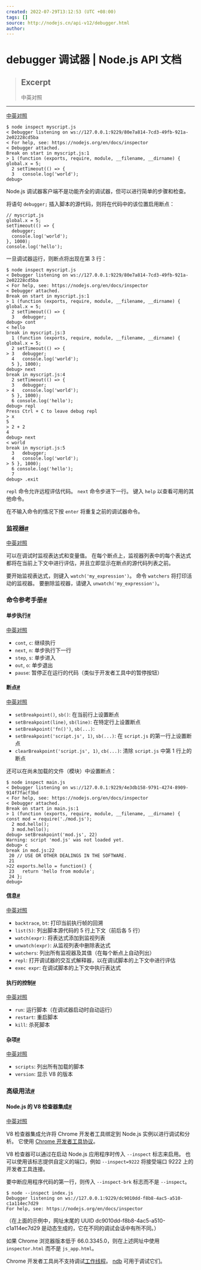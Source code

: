 ```yaml
---
created: 2022-07-29T13:12:53 (UTC +08:00)
tags: []
source: http://nodejs.cn/api-v12/debugger.html
author: 
---
```


# debugger 调试器 | Node.js API 文档

> ## Excerpt
> 中英对照

---
[中英对照](http://nodejs.cn/api-v12/debugger/debugger.html)

```
$ node inspect myscript.js
< Debugger listening on ws://127.0.0.1:9229/80e7a814-7cd3-49fb-921a-2e02228cd5ba
< For help, see: https://nodejs.org/en/docs/inspector
< Debugger attached.
Break on start in myscript.js:1
> 1 (function (exports, require, module, __filename, __dirname) { global.x = 5;
  2 setTimeout(() => {
  3   console.log('world');
debug>
```

Node.js 调试器客户端不是功能齐全的调试器，但可以进行简单的步骤和检查。

将语句 `debugger;` 插入脚本的源代码，则将在代码中的该位置启用断点：

```
// myscript.js
global.x = 5;
setTimeout(() => {
  debugger;
  console.log('world');
}, 1000);
console.log('hello');
```

一旦调试器运行，则断点将出现在第 3 行：

```
$ node inspect myscript.js
< Debugger listening on ws://127.0.0.1:9229/80e7a814-7cd3-49fb-921a-2e02228cd5ba
< For help, see: https://nodejs.org/en/docs/inspector
< Debugger attached.
Break on start in myscript.js:1
> 1 (function (exports, require, module, __filename, __dirname) { global.x = 5;
  2 setTimeout(() => {
  3   debugger;
debug> cont
< hello
break in myscript.js:3
  1 (function (exports, require, module, __filename, __dirname) { global.x = 5;
  2 setTimeout(() => {
> 3   debugger;
  4   console.log('world');
  5 }, 1000);
debug> next
break in myscript.js:4
  2 setTimeout(() => {
  3   debugger;
> 4   console.log('world');
  5 }, 1000);
  6 console.log('hello');
debug> repl
Press Ctrl + C to leave debug repl
> x
5
> 2 + 2
4
debug> next
< world
break in myscript.js:5
  3   debugger;
  4   console.log('world');
> 5 }, 1000);
  6 console.log('hello');
  7
debug> .exit
```

`repl` 命令允许远程评估代码。 `next` 命令步进下一行。 键入 `help` 以查看可用的其他命令。

在不输入命令的情况下按 `enter` 将重复之前的调试器命令。

### 监视器[#](http://nodejs.cn/api-v12/debugger.html#watchers)

[中英对照](http://nodejs.cn/api-v12/debugger/watchers.html)

可以在调试时监视表达式和变量值。 在每个断点上，监视器列表中的每个表达式都将在当前上下文中进行评估，并且立即显示在断点的源代码列表之前。

要开始监视表达式，则键入 `watch('my_expression')`。 命令 `watchers` 将打印活动的监视器。 要删除监视器，请键入 `unwatch('my_expression')`。

### 命令参考手册[#](http://nodejs.cn/api-v12/debugger.html#command-reference)

#### 单步执行[#](http://nodejs.cn/api-v12/debugger.html#stepping)

[中英对照](http://nodejs.cn/api-v12/debugger/stepping.html)

-   `cont`, `c`: 继续执行
-   `next`, `n`: 单步执行下一行
-   `step`, `s`: 单步进入
-   `out`, `o`: 单步退出
-   `pause`: 暂停正在运行的代码（类似于开发者工具中的暂停按钮）

#### 断点[#](http://nodejs.cn/api-v12/debugger.html#breakpoints)

[中英对照](http://nodejs.cn/api-v12/debugger/breakpoints.html)

-   `setBreakpoint()`, `sb()`: 在当前行上设置断点
-   `setBreakpoint(line)`, `sb(line)`: 在特定行上设置断点
-   `setBreakpoint('fn()')`, `sb(...)`:
-   `setBreakpoint('script.js', 1)`, `sb(...)`: 在 `script.js` 的第一行上设置断点
-   `clearBreakpoint('script.js', 1)`, `cb(...)`: 清除 `script.js` 中第 1 行上的断点

还可以在尚未加载的文件（模块）中设置断点：

```
$ node inspect main.js
< Debugger listening on ws://127.0.0.1:9229/4e3db158-9791-4274-8909-914f7facf3bd
< For help, see: https://nodejs.org/en/docs/inspector
< Debugger attached.
Break on start in main.js:1
> 1 (function (exports, require, module, __filename, __dirname) { const mod = require('./mod.js');
  2 mod.hello();
  3 mod.hello();
debug> setBreakpoint('mod.js', 22)
Warning: script 'mod.js' was not loaded yet.
debug> c
break in mod.js:22
 20 // USE OR OTHER DEALINGS IN THE SOFTWARE.
 21
>22 exports.hello = function() {
 23   return 'hello from module';
 24 };
debug>
```

#### 信息[#](http://nodejs.cn/api-v12/debugger.html#information)

[中英对照](http://nodejs.cn/api-v12/debugger/information.html)

-   `backtrace`, `bt`: 打印当前执行帧的回溯
-   `list(5)`: 列出脚本源代码的 5 行上下文（前后各 5 行）
-   `watch(expr)`: 将表达式添加到监视列表
-   `unwatch(expr)`: 从监视列表中删除表达式
-   `watchers`: 列出所有监视器及其值（在每个断点上自动列出）
-   `repl`: 打开调试器的交互式解释器，以在调试脚本的上下文中进行评估
-   `exec expr`: 在调试脚本的上下文中执行表达式

#### 执行的控制[#](http://nodejs.cn/api-v12/debugger.html#execution-control)

[中英对照](http://nodejs.cn/api-v12/debugger/execution_control.html)

-   `run`: 运行脚本（在调试器启动时自动运行）
-   `restart`: 重启脚本
-   `kill`: 杀死脚本

#### 杂项[#](http://nodejs.cn/api-v12/debugger.html#various)

[中英对照](http://nodejs.cn/api-v12/debugger/various.html)

-   `scripts`: 列出所有加载的脚本
-   `version`: 显示 V8 的版本

### 高级用法[#](http://nodejs.cn/api-v12/debugger.html#advanced-usage)

#### Node.js 的 V8 检查器集成[#](http://nodejs.cn/api-v12/debugger.html#v8-inspector-integration-for-nodejs)

[中英对照](http://nodejs.cn/api-v12/debugger/v8_inspector_integration_for_node_js.html)

V8 检查器集成允许将 Chrome 开发者工具绑定到 Node.js 实例以进行调试和分析。 它使用 [Chrome 开发者工具协议](http://url.nodejs.cn/YpFEVu)。

V8 检查器可以通过在启动 Node.js 应用程序时传入 `--inspect` 标志来启用。 也可以使用该标志提供自定义的端口，例如 `--inspect=9222` 将接受端口 9222 上的开发者工具连接。

要中断应用程序代码的第一行，则传入 `--inspect-brk` 标志而不是 `--inspect`。

```
$ node --inspect index.js
Debugger listening on ws://127.0.0.1:9229/dc9010dd-f8b8-4ac5-a510-c1a114ec7d29
For help, see: https://nodejs.org/en/docs/inspector
```

（在上面的示例中，网址末尾的 UUID dc9010dd-f8b8-4ac5-a510-c1a114ec7d29 是动态生成的，它在不同的调试会话中有所不同。）

如果 Chrome 浏览器版本低于 66.0.3345.0，则在上述网址中使用 `inspector.html` 而不是 `js_app.html`。

Chrome 开发者工具尚不支持调试[工作线程](http://nodejs.cn/api-v12/worker_threads.html)。 [ndb](http://url.nodejs.cn/iBCQ2L) 可用于调试它们。
